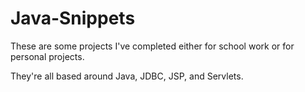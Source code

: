 # Java-Snippets
These are some projects I've completed either for school work or for personal projects. 

They're all based around Java, JDBC, JSP, and Servlets.
